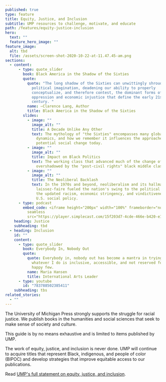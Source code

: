 ```yaml
---
published: true
type: feature
title: Equity, Justice, and Inclusion
subtitle: UMP resources to challenge, motivate, and educate
path: /features/equity-justice-inclusion
hero:
  text: ""
  feature_hero_image: ""
feature_image:
  alt: tbd
  file: /assets/screen-shot-2020-10-22-at-11.47.45-am.png
sections:
  - content:
      - type: quote_slider
        book: Black America in the Shadow of the Sixties
        quote:
          quote: "The long shadow of the Sixties can unwittingly shroud present-day
            political imagination, deadening our ability to properly
            conceptualize, and therefore contest, the dominant forms of racial
            oppression and economic injustice that define the early 21st
            century. "
          name: —Clarence Lang, Author
          title: Black America in the Shadow of the Sixties
        slides:
          - image: ""
            image_alt: ""
            title: A Decade Unlike Any Other
            text: The mythology of "the Sixties" encompasses many global events and changing
              dynamics, and how we remember it influences the approaches to
              potential social change today.
          - image: ""
            image_alt: ""
            title: Impact on Black Politics
            text: The working class that advanced much of the change of the '60s has been
              overshadowed by the "post-civil rights" black middle class.
          - image: ""
            image_alt: ""
            title: The Neoliberal Backlash
            text: In the 1970s and beyond, neoliberalism and its hallmarks of economic
              laissez-faire fueled the nation's swing to the political right and
              the updated racism, economic stringency, and vindictiveness of the
              U.S. social policy.
      - type: podcast
        embed_code: <iframe height="200px" width="100%" frameborder="no" scrolling="no"
          seamless
          src="https://player.simplecast.com/15f203d7-4cde-466e-b420-e1aef1463cf4?dark=false"></iframe>
    heading: Justice
    subheading: tbd
  - heading: Inclusion
    id: ""
    content:
      - type: quote_slider
        book: Everybody In, Nobody Out
        quote:
          quote: Everybody in, nobody out has become a mantra in trying to ensure that
            whatever I do is inclusive, accessible, and not reserved for the
            happy few.
          name: Maria Hansen
          title: International Arts Leader
      - type: youtube
        id: "783788502385411"
    subheading: tbs
related_stories:
  - ""
---
```

The University of Michigan Press strongly supports the struggle for racial justice. We publish books in the humanities and social sciences that seek to make sense of society and culture.

This guide is by no means exhaustive and is limited to items published by UMP.

The work of equity, justice, and inclusion is never done. UMP will continue to acquire titles that represent Black, indigenous, and people of color (BIPOC) and develop strategies that improve equitable access to our publications.

Read [UMP's full statement on equity, justice, and inclusion](https://www.press.umich.edu/about#equity).